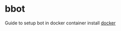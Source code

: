 # bbot



Guide to setup bot in docker container
install [docker](https://www.docker.com/products/docker-desktop/)
